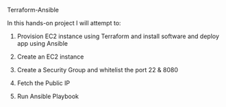 Terraform-Ansible

In this hands-on project I will attempt to:

1. Provision EC2 instance using Terraform and install software and deploy app using Ansible

2. Create an EC2 instance

3. Create a Security Group and whitelist the port 22 & 8080

4. Fetch the Public IP

5. Run Ansible Playbook

